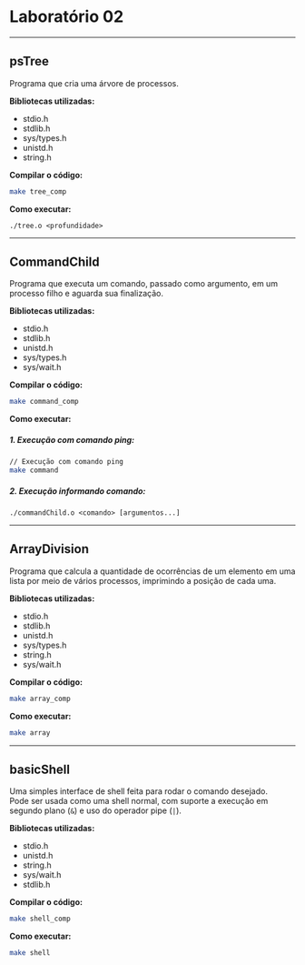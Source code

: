 # Laboratório 02

---

## psTree

Programa que cria uma árvore de processos.

**Bibliotecas utilizadas:**
- stdio.h
- stdlib.h 
- sys/types.h  
- unistd.h
- string.h

**Compilar o código:**
```bash
make tree_comp
```

**Como executar:**
```
./tree.o <profundidade>
```

---

## CommandChild

Programa que executa um comando, passado como argumento, em um processo filho e aguarda sua finalização.

**Bibliotecas utilizadas:**
- stdio.h
- stdlib.h
- unistd.h  
- sys/types.h  
- sys/wait.h  

**Compilar o código:**
```bash
make command_comp
```

**Como executar:**
##### **1. Execução com comando ping:**
```bash
// Execução com comando ping
make command
```
##### **2. Execução informando comando:**
```
./commandChild.o <comando> [argumentos...]
```

---

## ArrayDivision

Programa que calcula a quantidade de ocorrências de um elemento em uma lista por meio de vários processos, imprimindo a posição de cada uma.

**Bibliotecas utilizadas:**
- stdio.h
- stdlib.h
- unistd.h  
- sys/types.h
- string.h  
- sys/wait.h

**Compilar o código:**
```bash
make array_comp
```

**Como executar:**
```bash
make array
```

---

## basicShell

Uma simples interface de shell feita para rodar o comando desejado.  
Pode ser usada como uma shell normal, com suporte a execução em segundo plano (`&`) e uso do operador pipe (`|`).

**Bibliotecas utilizadas:**
- stdio.h  
- unistd.h  
- string.h  
- sys/wait.h
- stdlib.h

**Compilar o código:**
```bash
make shell_comp
```

**Como executar:**
```bash
make shell
```
